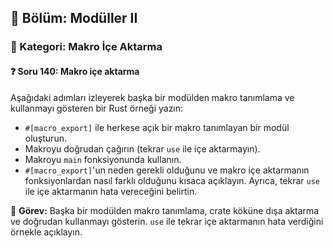 ## 📘 Bölüm: Modüller II  
### 🔹 Kategori: Makro İçe Aktarma  
#### ❓ Soru 140: Makro içe aktarma

Aşağıdaki adımları izleyerek başka bir modülden makro tanımlama ve kullanmayı gösteren bir Rust örneği yazın:

- `#[macro_export]` ile herkese açık bir makro tanımlayan bir modül oluşturun.
- Makroyu doğrudan çağırın (tekrar `use` ile içe aktarmayın).
- Makroyu `main` fonksiyonunda kullanın.
- `#[macro_export]`'un neden gerekli olduğunu ve makro içe aktarmanın fonksiyonlardan nasıl farklı olduğunu kısaca açıklayın. Ayrıca, tekrar `use` ile içe aktarmanın hata vereceğini belirtin.

🔧 **Görev:** Başka bir modülden makro tanımlama, crate köküne dışa aktarma ve doğrudan kullanmayı gösterin. `use` ile tekrar içe aktarmanın hata verdiğini örnekle açıklayın.
